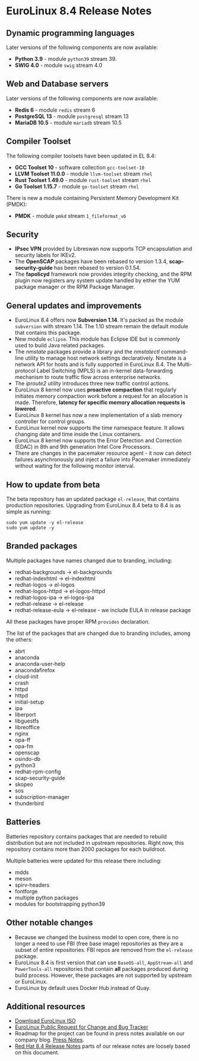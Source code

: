 # EuroLinux 8.4 Release Notes

## Dynamic programming languages

Later versions of the following components are now available:

-   **Python 3.9** - module `python39` stream 39.
-   **SWIG 4.0** - module `swig` stream 4.0

## Web and Database servers

Later versions of the following components are now available:

-   **Redis 6** - module `redis` stream 6
-   **PostgreSQL 13** - module `postgresql` stream 13
-   **MariaDB 10.5** - module `mariadb` stream 10.5

## Compiler Toolset

The following compiler toolsets have been updated in EL 8.4:

-   **GCC Toolset 10** - software collection `gcc-toolset-10`
-   **LLVM Toolset 11.0.0** - module `llvm-toolset` stream `rhel`
-   **Rust Toolset 1.49.0** - module `rust-toolset` stream `rhel`
-   **Go Toolset 1.15.7** - module `go-toolset` stream `rhel`

There is new a module containing Persistent Memory Development Kit (PMDK):

-   **PMDK** - module `pmkd` stream `1_fileformat_v6`

## Security

- **IPsec VPN** provided by Libreswan now supports TCP encapsulation and
  security labels for IKEv2.
- The **OpenSCAP** packages have been rebased to version 1.3.4,
  **scap-security-guide** has been rebased to version 0.1.54.
- The **fapolicyd** framework now provides integrity checking, and the
  RPM plugin now registers any system update handled by either the
  YUM package manager or the RPM Package Manager.

## General updates and improvements

- EuroLinux 8.4 offers now **Subversion 1.14**. It's packed as the module
  `subversion` with stream 1.14. The 1.10 stream remain the default module that
  contains this package.
- New module `eclipse`. This module has Eclipse IDE but is commonly used
  to build Java related packages.
- The *nmstate* packages provide a library and the *nmstatectl* command-line
  utility to manage host network settings declaratively. Nmstate is a
  network API for hosts and is fully supported in EuroLinux 8.4. The Multi-protocol
  Label Switching (MPLS) is an in-kernel data-forwarding mechanism to route
  traffic flow across enterprise networks.
- The *iproute2* utility introduces three new traffic control actions.
- EuroLinux 8 kernel now uses **proactive compaction** that  regularly
  initiates memory compaction work before a request for an allocation is made.
  Therefore, **latency for specific memory allocation requests is lowered**.
- EuroLinux 8 kernel has now a new implementation of a slab memory controller
  for control groups.
- EuroLinux kernel now supports the time namespace feature. It allows changing
  date and time inside the Linux containers.
- EuroLinux 8 kernel now supports the Error Detection and Correction (EDAC) in
  8th and 9th generation Intel Core Processors.
- There are changes in the pacemaker resource agent - it now can detect
  failures asynchronously and inject a failure into Pacemaker
  immediately without waiting for the following monitor interval.

## How to update from beta

The beta repository has an updated package `el-release`, that contains production
repositories. Upgrading from EuroLinux 8.4 beta to 8.4 is as simple as running:

```
sudo yum update -y el-release
sudo yum update -y
```

## Branded packages

Multiple packages have names changed due to branding, including:

- redhat-backgrounds -> el-backgrounds
- redhat-indexhtml -> el-indexhtml
- redhat-logos -> el-logos
- redhat-logos-httpd -> el-logos-httpd
- redhat-logos-ipa -> el-logos-ipa
- redhat-release -> el-release
- redhat-release-eula -> el-release - we include EULA in release package

All these packages have proper RPM `provides` declaration.

The list of the packages that are changed due to branding includes, among the
others:

- abrt
- anaconda
- anaconda-user-help
- anacondafirefox
- cloud-init
- crash
- httpd
- httpd
- initial-setup
- ipa
- liberport
- libguestfs
- libreoffice
- nginx
- opa-ff
- opa-fm
- openscap
- osindo-db
- python3
- redhat-rpm-config
- scap-security-guide
- skopeo
- sos
- subscription-manager
- thunderbird


## Batteries

Batteries repository contains packages that are needed to rebuild distribution
but are not included in upstream repositories. Right now, this repository
contains more than 2000 packages for each buildroot.

Multiple batteries were updated for this release there including:

- mdds
- meson
- spirv-headers
- fontforge
- multiple python packages
- modules for bootstrapping python39

## Other notable changes

- Because we changed the business model to open core, there is no longer a need
  to use FBI (free base image) repositories as they are a subset of entire
  repositories.  FBI repos are removed from the `el-release` package.
- EuroLinux 8.4 is first version that can use `BaseOS-all`, `AppStream-all` and
  `PowerTools-all` repositories that contain **all** packages produced during
  build process. However, these packages are not supported by upstream or
  EuroLinux.
- EuroLinux by default uses Docker Hub instead of Quay.

## Additional resources

- [Download EuroLinux ISO](https://fbi.cdn.euro-linux.com/isos/)
- [EuroLinux Public Request for Change and Bug Tracker](https://fbi.cdn.euro-linux.com/isos/)
- Roadmap for the project can be found in press notes available on our company
  blog. [Press Notes](https://en.euro-linux.com/blog/).
- [Red Hat 8.4
  Release Notes](https://access.redhat.com/documentation/en-us/red_hat_enterprise_linux/8/html/8.4_release_notes/index)
  parts of our release notes are loosely based on this document.

